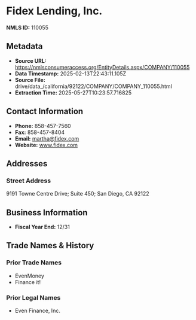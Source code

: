 # Fidex Lending, Inc.

**NMLS ID:** 110055

## Metadata
- **Source URL:** https://nmlsconsumeraccess.org/EntityDetails.aspx/COMPANY/110055
- **Data Timestamp:** 2025-02-13T22:43:11.105Z
- **Source File:** drive/data_/california/92122/COMPANY/COMPANY_110055.html
- **Extraction Time:** 2025-05-27T10:23:57.716825

## Contact Information
- **Phone:** 858-457-7560
- **Fax:** 858-457-8404
- **Email:** martha@fidex.com
- **Website:** www.fidex.com

## Addresses
### Street Address
9191 Towne Centre Drive; Suite 450; San Diego, CA 92122

## Business Information
- **Fiscal Year End:** 12/31

## Trade Names & History
### Prior Trade Names
- EvenMoney
- Finance it!

### Prior Legal Names
- Even Finance, Inc.
